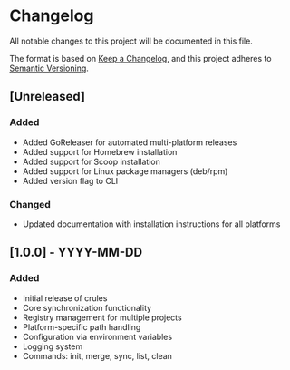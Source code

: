 # Changelog

All notable changes to this project will be documented in this file.

The format is based on [Keep a Changelog](https://keepachangelog.com/en/1.0.0/),
and this project adheres to [Semantic Versioning](https://semver.org/spec/v2.0.0.html).

## [Unreleased]

### Added
- Added GoReleaser for automated multi-platform releases
- Added support for Homebrew installation
- Added support for Scoop installation
- Added support for Linux package managers (deb/rpm)
- Added version flag to CLI

### Changed
- Updated documentation with installation instructions for all platforms

## [1.0.0] - YYYY-MM-DD

### Added
- Initial release of crules
- Core synchronization functionality
- Registry management for multiple projects
- Platform-specific path handling
- Configuration via environment variables
- Logging system
- Commands: init, merge, sync, list, clean 